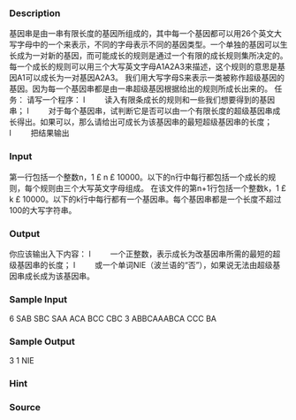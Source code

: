 
### Description

基因串是由一串有限长度的基因所组成的，其中每一个基因都可以用26个英文大写字母中的一个来表示，不同的字母表示不同的基因类型。一个单独的基因可以生长成为一对新的基因，而可能成长的规则是通过一个有限的成长规则集所决定的。每一个成长的规则可以用三个大写英文字母A1A2A3来描述，这个规则的意思是基因A1可以成长为一对基因A2A3。
我们用大写字母S来表示一类被称作超级基因的基因。因为每一个基因串都是由一串超级基因根据给出的规则所成长出来的。
任务：
请写一个程序：
l         读入有限条成长的规则和一些我们想要得到的基因串；
l         对于每个基因串，试判断它是否可以由一个有限长度的超级基因串成长得出。如果可以，那么请给出可成长为该基因串的最短超级基因串的长度；
l         把结果输出
### Input
第一行包括一个整数n，1 £ n £ 10000。以下的n行中每行都包括一个成长的规则，每个规则由三个大写英文字母组成。
在该文件的第n+1行包括一个整数k，1 £ k £ 10000。以下的k行中每行都有一个基因串。每个基因串都是一个长度不超过100的大写字符串。
### Output
你应该输出入下内容：
l         一个正整数，表示成长为改基因串所需的最短的超级基因串的长度；
l         或一个单词NIE（波兰语的“否”），如果说无法由超级基因串成长成为该基因串。
### Sample Input
6
SAB
SBC
SAA
ACA
BCC
CBC
3
ABBCAAABCA
CCC
BA

### Sample Output
3
1
NIE
### Hint

### Source
